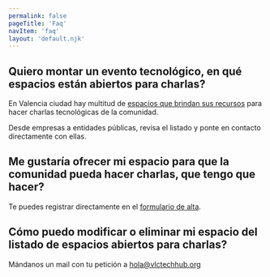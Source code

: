 ```yaml
---
permalink: false
pageTitle: 'Faq'
navItem: 'faq'
layout: 'default.njk'
---
```


## Quiero montar un evento tecnológico, en qué espacios están abiertos para charlas?

En Valencia ciudad hay multitud de [espacios que brindan sus recursos](https://docs.google.com/spreadsheets/d/1F0tnHiP9lrEfdZowLq-Uqe90HWUQDoRI3TZzVx-1lOA/edit#gid=74566976) para hacer charlas tecnológicas de la comunidad.

Desde empresas a entidades públicas, revisa el listado y ponte en contacto directamente con ellas.

## Me gustaría ofrecer mi espacio para que la comunidad pueda hacer charlas, que tengo que hacer?

Te puedes registrar directamente en el [formulario de alta](https://docs.google.com/forms/d/e/1FAIpQLSeo4hh0CY99fzC2eDJNg7c8CvNBeijQ5LhzNCyNqUjnh7Yauw/viewform).

## Cómo puedo modificar o eliminar mi espacio del listado de espacios abiertos para charlas?

Mándanos un mail con tu petición a hola@vlctechhub.org
